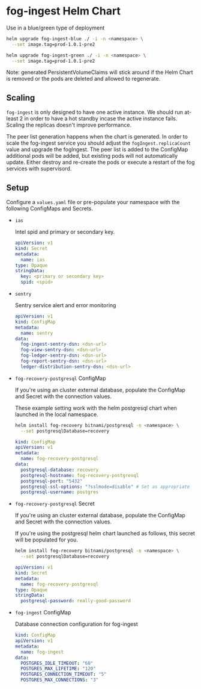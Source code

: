 # fog-ingest Helm Chart

Use in a blue/green type of deployment

```sh
helm upgrade fog-ingest-blue ./ -i -n <namespace> \
  --set image.tag=prod-1.0.1-pre2
```

```sh
helm upgrade fog-ingest-green ./ -i -n <namespace> \
  --set image.tag=prod-1.0.1-pre2
```

Note: generated PersistentVolumeClaims will stick around if the Helm Chart is removed or the pods are deleted and allowed to regenerate.

## Scaling

`fog-ingest` is only designed to have one active instance. We should run at-least 2 in order to have a hot standby incase the active instance fails. Scaling the replicas doesn't improve performance.

The peer list generation happens when the chart is generated.  In order to scale the fog-ingest service you should adjust the `fogIngest.replicaCount` value and upgrade the fogIngest.  The peer list is added to the ConfigMap additional pods will be added, but existing pods will not automatically update.  Either destroy and re-create the pods or execute a restart of the fog services with supervisord.

## Setup

Configure a `values.yaml` file or pre-populate your namespace with the following ConfigMaps and Secrets.

- `ias`

    Intel spid and primary or secondary key.
    
    ```yaml
    apiVersion: v1
    kind: Secret
    metadata:
      name: ias
    type: Opaque
    stringData:
      key: <primary or secondary key>
      spid: <spid>
    ```

- `sentry`

    Sentry service alert and error monitoring

    ```yaml
    apiVersion: v1
    kind: ConfigMap
    metadata:
      name: sentry
    data:
      fog-ingest-sentry-dsn: <dsn-url>
      fog-view-sentry-dsn: <dsn-url>
      fog-ledger-sentry-dsn: <dsn-url>
      fog-report-sentry-dsn: <dsn-url>
      ledger-distribution-sentry-dsn: <dsn-url>
    ```

- `fog-recovery-postgresql` ConfigMap

    If you're using an cluster external database, populate the ConfigMap and Secret with the connection values.

    These example setting work with the helm postgresql chart when launched in the local namespace.

    ```sh
    helm install fog-recovery bitnami/postgresql -n <namespace> \
      --set postgresqlDatabase=recovery
    ```

    ```yaml
    kind: ConfigMap
    apiVersion: v1
    metadata:
      name: fog-recovery-postgresql
    data:
      postgresql-database: recovery
      postgresql-hostname: fog-recovery-postgresql
      postgresql-port: "5432"
      postgresql-ssl-options: "?sslmode=disable" # Set as appropriate
      postgresql-username: postgres
    ```


- `fog-recovery-postgresql` Secret

    If you're using an cluster external database, populate the ConfigMap and Secret with the connection values.

    If you're using the postgresql helm chart launched as follows, this secret will be populated for you.

    ```sh
    helm install fog-recovery bitnami/postgresql -n <namespace> \
      --set postgresqlDatabase=recovery
    ```

    ```yaml
    apiVersion: v1
    kind: Secret
    metadata:
      name: fog-recovery-postgresql
    type: Opaque
    stringData:
      postgresql-password: really-good-password
    ```

- `fog-ingest` ConfigMap

    Database connection configuration for fog-ingest

    ```yaml
    kind: ConfigMap
    apiVersion: v1
    metadata:
      name: fog-ingest
    data:
      POSTGRES_IDLE_TIMEOUT: "60"
      POSTGRES_MAX_LIFETIME: "120"
      POSTGRES_CONNECTION_TIMEOUT: "5"
      POSTGRES_MAX_CONNECTIONS: "3"
    ```
